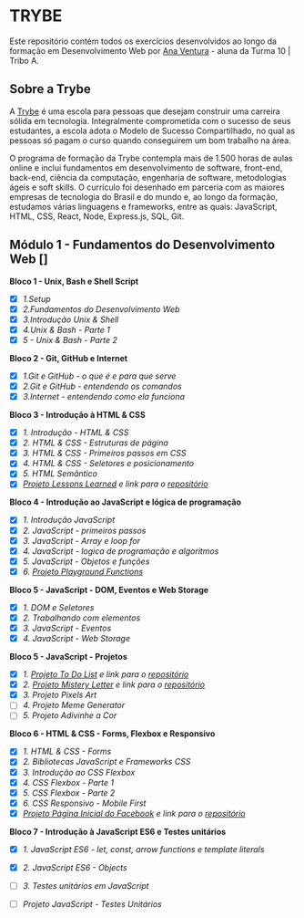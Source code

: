 # TRYBE
Este repositório contém todos os exercícios desenvolvidos ao longo da formação em Desenvolvimento Web por [Ana Ventura](https://www.linkedin.com/in/ana-flavia-pereira-ventura/) - aluna da Turma 10 | Tribo A. 

## Sobre a Trybe
A [Trybe](https://www.betrybe.com) é uma escola para pessoas que desejam construir uma carreira sólida em tecnologia. Integralmente comprometida com o sucesso de seus estudantes, a escola adota o Modelo de Sucesso Compartilhado, no qual as pessoas só pagam o curso quando conseguirem um bom trabalho na área.

O programa de formação da Trybe contempla mais de 1.500 horas de aulas online e inclui fundamentos em desenvolvimento de software, front-end, back-end, ciência da computação, engenharia de software, metodologias ágeis e soft skills. O currículo foi desenhado em parceria com as maiores empresas de tecnologia do Brasil e do mundo e, ao longo da formação, estudamos várias linguagens e frameworks, entre as quais: JavaScript, HTML, CSS, React, Node, Express.js, SQL, Git.

## Módulo 1 - Fundamentos do Desenvolvimento Web []

**Bloco 1 - Unix, Bash e Shell Script**
- [x] *1.Setup*
- [x] *2.Fundamentos do Desenvolvimento Web*
- [x] *3.Introdução Unix & Shell*
- [x] *4.Unix & Bash - Parte 1*
- [x] *5 - Unix & Bash - Parte 2*

**Bloco 2 - Git, GitHub e Internet**
- [x] *1.Git e GitHub - o que é e para que serve*
- [x] *2.Git e GitHub - entendendo os comandos*
- [x] *3.Internet - entendendo como ela funciona*

**Bloco 3 - Introdução à HTML & CSS**
- [x] *1. Introdução - HTML & CSS*
- [x] *2. HTML & CSS - Estruturas de página*
- [x] *3. HTML & CSS - Primeiros passos em CSS*
- [x] *4. HTML & CSS - Seletores e posicionamento*
- [x] *5. HTML Semântico*
- [x] *[Projeto Lessons Learned](https://anaventura1811.github.io/minha-jornada/) e link para o [repositório](https://github.com/anaventura1811/minha-jornada)*

**Bloco 4 - Introdução ao JavaScript e lógica de programação**
- [x] *1. Introdução JavaScript*
- [x] *2. JavaScript - primeiros passos*
- [x] *3. JavaScript - Array e loop for*
- [x] *4. JavaScript - logica de programação e algoritmos*
- [x] *5. JavaScript - Objetos e funções*
- [x] *6. [Projeto Playground Functions](https://github.com/tryber/sd-010-a-project-playground-functions/pull/42)*

**Bloco 5 - JavaScript - DOM, Eventos e Web Storage**
- [x] *1. DOM e Seletores*
- [x] *2. Trabalhando com elementos*
- [x] *3. JavaScript - Eventos*
- [x] *4. JavaScript - Web Storage*

**Bloco 5 - JavaScript - Projetos**
- [x] *1. [Projeto To Do List](https://anaventura1811.github.io/minhas-tarefas/) e link para o [repositório](https://github.com/anaventura1811/minhas-tarefas)*
- [x] *2. [Projeto Mistery Letter](https://anaventura1811.github.io/mistery-letter/) e link para o [repositório](https://github.com/anaventura1811/mistery-letter)*
- [x] *3. Projeto Pixels Art*
- [ ] *4. Projeto Meme Generator*
- [ ] *5. Projeto Adivinhe a Cor*

**Bloco 6 - HTML & CSS - Forms, Flexbox e Responsivo**
- [x] *1. HTML & CSS - Forms*
- [x] *2. Bibliotecas JavaScript e Frameworks CSS*
- [x] *3. Introdução ao CSS Flexbox*
- [x] *4. CSS Flexbox - Parte 1*
- [x] *5. CSS Flexbox - Parte 2*
- [x] *6. CSS Responsivo - Mobile First*
- [x] *[Projeto Página Inicial do Facebook](https://anaventura1811.github.io/facebook-signup-project/) e link para o [repositório](https://github.com/anaventura1811/facebook-signup-project)*

**Bloco 7 - Introdução à JavaScript ES6 e Testes unitários**
- [x] *1. JavaScript ES6 - let, const, arrow functions e template literals*
- [x] *2. JavaScript ES6 - Objects*
- [ ] *3. Testes unitários em JavaScript*
- [ ] *Projeto JavaScript - Testes Unitários*



